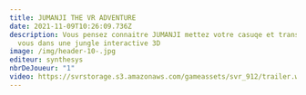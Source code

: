```yaml
---
title: JUMANJI THE VR ADVENTURE
date: 2021-11-09T10:26:09.736Z
description: Vous pensez connaitre JUMANJI mettez votre casuqe et transportez
  vous dans une jungle interactive 3D
image: /img/header-10-.jpg
editeur: synthesys
nbrDeJoueur: "1"
video: https://svrstorage.s3.amazonaws.com/gameassets/svr_912/trailer.webm
---
```

